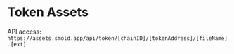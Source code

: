 # Token Assets

API access: `https://assets.smold.app/api/token/[chainID]/[tokenAddress]/[fileName].[ext]`

